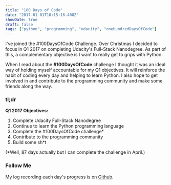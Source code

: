 ```yaml
---
title: "100 Days of Code"
date: "2017-01-01T10:15:16.408Z"
showDate: true
draft: false
tags: ["python", "programming", "udacity", "oneHundredDaysOfCode"]
---
```


I've joined the #100DaysOfCode Challenge. Over Christmas I decided to focus in Q1 2017 on completing Udacity's Full-Stack Nanodegree. As part of this, a complementary objective is I want to really get to grips with Python.

When I read about the **#100DaysOfCode** challenge I thought it was an ideal way of holding myself accountable for my Q1 objectives. It will reinforce the habit of coding every day and helping to learn Python. I also hope to get involved in and contribute to the programming community and make some friends along the way.

### tl;dr

**Q1 2017 Objectives:**

1.  Complete Udacity Full-Stack Nanodegree
2.  Continue to learn the Python programming language
3.  Complete the #100DaysOfCode challenge\*
4.  Contribute to the programming community
5.  Build some sh\*t

(\*Well, 87 days actually but I can complete the challenge in April.)

### Follow Me

My log recording each day's progress is on [Github](https://github.com/sam-atkins/100-days-of-code/blob/master/log.md).
